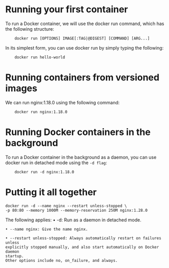 # Running your first container
To run a Docker container, we will use the docker run command, which has the following structure:
```shell
    docker run [OPTIONS] IMAGE[:TAG|@DIGEST] [COMMAND] [ARG...]
```

In its simplest form, you can use docker run by simply typing the following:
```shell
    docker run hello-world
```

# Running containers from versioned images
We can run nginx:1.18.0 using the following command:
```shell
    docker run nginx:1.18.0
```

# Running Docker containers in the background
To run a Docker container in the background as a daemon, you can use docker run in
detached mode using the `-d flag`:
```shell
    docker run -d nginx:1.18.0
```

# Putting it all together
```shell
docker run -d --name nginx --restart unless-stopped \
-p 80:80 --memory 1000M --memory-reservation 250M nginx:1.28.0
```
The following applies:
    • -d: Run as a daemon in detached mode.

    • --name nginx: Give the name nginx.
    
    • --restart unless-stopped: Always automatically restart on failures unless
    explicitly stopped manually, and also start automatically on Docker daemon
    startup.
    Other options include no, on_failure, and always.